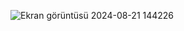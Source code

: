 ![Ekran görüntüsü 2024-08-21 144226](https://github.com/user-attachments/assets/0472b3e9-4f4a-4311-973b-97ce6c33755e)
